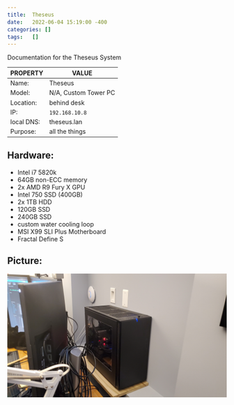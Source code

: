 ```yaml
---
title:  Theseus
date:   2022-06-04 15:19:00 -400
categories: []
tags:   []
---
```


Documentation for the Theseus System

| PROPERTY   | VALUE                |
| ---------- | -------------------- |
| Name:      | Theseus              |
| Model:     | N/A, Custom Tower PC |
| Location:  | behind desk          |
| IP:        | `192.168.10.8`       |
| local DNS: | theseus.lan          |
| Purpose:   | all the things       |

## Hardware:

- Intel i7 5820k
- 64GB non-ECC memory
- 2x AMD R9 Fury X GPU
- Intel 750 SSD (400GB)
- 2x 1TB HDD
- 120GB SSD
- 240GB SSD
- custom water cooling loop
- MSI X99 SLI Plus Motherboard
- Fractal Define S

## Picture:

![desk](/assets/theseus.jpg)
